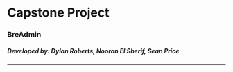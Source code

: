 # Capstone Project
### BreAdmin
##### Developed by: Dylan Roberts, Nooran El Sherif, Sean Price
____